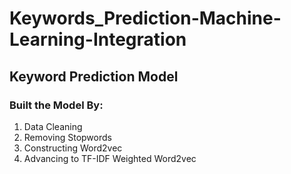 # Keywords_Prediction-Machine-Learning-Integration
 <h2>Keyword Prediction Model</h2>
          <h3>Built the Model By:</h3>
          <ol>
            <li>Data Cleaning</li>
            <li>Removing Stopwords</li>
            <li>Constructing Word2vec</li>
            <li>Advancing to TF-IDF Weighted Word2vec</li>
          </ol>
